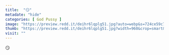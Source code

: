 ```yaml
---
title:  "😏"
metadate: "hide"
categories: [ God Pussy ]
image: "https://preview.redd.it/deihr6lqplg51.jpg?auto=webp&s=724ce59c747a3f0be099c96f23dc7532c757cbdf"
thumb: "https://preview.redd.it/deihr6lqplg51.jpg?width=960&crop=smart&auto=webp&s=df4f1e9bdf4ee10aaf7a8274bf3ff0317eedb95d"
visit: ""
---
```

😏
